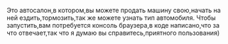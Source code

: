 Это автосалон,в котором,вы можете продать машину свою,начать на ней ездить,тормозить,так же можете узнать тип автомобиля.
Чтобы запустить,вам потребуется консоль браузера,в коде написано,что за что отвечает,так что я думаю вы справитесь,приятного пользования)
